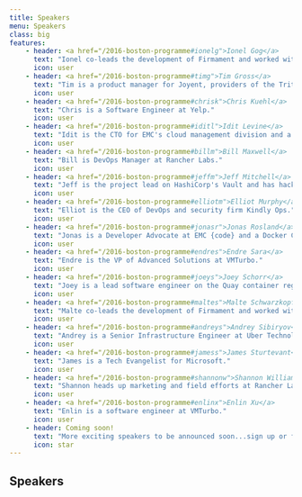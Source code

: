 ```yaml
---
title: Speakers
menu: Speakers
class: big
features:
    - header: <a href="/2016-boston-programme#ionelg">Ionel Gog</a>
      text: "Ionel co-leads the development of Firmament and worked with the Borg team at Google and the cluster infrastructure team at Facebook."
      icon: user
    - header: <a href="/2016-boston-programme#timg">Tim Gross</a>
      text: "Tim is a product manager for Joyent, providers of the Triton Elastic Container Service."
      icon: user
    - header: <a href="/2016-boston-programme#chrisk">Chris Kuehl</a>
      text: "Chris is a Software Engineer at Yelp."
      icon: user
    - header: <a href="/2016-boston-programme#iditl">Idit Levine</a>
      text: "Idit is the CTO for EMC's cloud management division and a member of the global CTO office."
      icon: user
    - header: <a href="/2016-boston-programme#billm">Bill Maxwell</a>
      text: "Bill is DevOps Manager at Rancher Labs."
      icon: user
    - header: <a href="/2016-boston-programme#jeffm">Jeff Mitchell</a>
      text: "Jeff is the project lead on HashiCorp's Vault and has hacked on dozens of open-source projects."
      icon: user
    - header: <a href="/2016-boston-programme#elliotm">Elliot Murphy</a>
      text: "Elliot is the CEO of DevOps and security firm Kindly Ops."
      icon: user
    - header: <a href="/2016-boston-programme#jonasr">Jonas Rosland</a>
      text: "Jonas is a Developer Advocate at EMC {code} and a Docker Captain."
      icon: user
    - header: <a href="/2016-boston-programme#endres">Endre Sara</a>
      text: "Endre is the VP of Advanced Solutions at VMTurbo."
      icon: user
    - header: <a href="/2016-boston-programme#joeys">Joey Schorr</a>
      text: "Joey is a lead software engineer on the Quay container registry team at CoreOS."
      icon: user
    - header: <a href="/2016-boston-programme#maltes">Malte Schwarzkopf</a>
      text: "Malte co-leads the development of Firmament and worked with the Borg and Omega teams at Google."
      icon: user
    - header: <a href="/2016-boston-programme#andreys">Andrey Sibiryov</a>
      text: "Andrey is a Senior Infrastructure Engineer at Uber Technologies."
      icon: user
    - header: <a href="/2016-boston-programme#jamess">James Sturtevant</a>
      text: "James is a Tech Evangelist for Microsoft."
      icon: user
    - header: <a href="/2016-boston-programme#shannonw">Shannon Williams</a>
      text: "Shannon heads up marketing and field efforts at Rancher Labs."
      icon: user
    - header: <a href="/2016-boston-programme#enlinx">Enlin Xu</a>
      text: "Enlin is a software engineer at VMTurbo."
      icon: user
    - header: Coming soon!
      text: "More exciting speakers to be announced soon...sign up or follow @DynInfraDays for details."
      icon: star
---
```


## Speakers